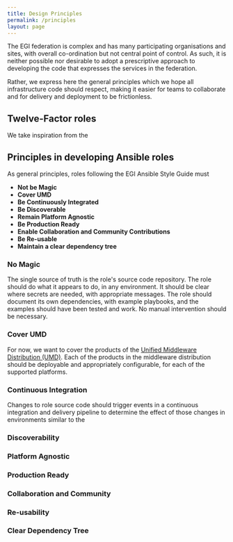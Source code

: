 ```yaml
---
title: Design Principles
permalink: /principles
layout: page
---
```


The EGI federation is complex and has many participating organisations and sites, with overall co-ordination  but not central point of control. As such, it is neither possible nor desirable to adopt a prescriptive approach to developing the code that expresses the services in the federation.

Rather, we express here the general principles which we hope all infrastructure code should respect, making it easier for teams to collaborate and for delivery and deployment to be frictionless.

## Twelve-Factor roles

We take inspiration from the 

## Principles in developing Ansible roles

As general principles, roles following the EGI Ansible Style Guide must

  - **Not be Magic**
  - **Cover UMD**
  - **Be Continuously Integrated**
  - **Be Discoverable**
  - **Remain Platform Agnostic**
  - **Be Production Ready**
  - **Enable Collaboration and Community Contributions**
  - **Be Re-usable**
  - **Maintain a clear dependency tree**

### No Magic

The single source of truth is the role's source code repository. The role should do what it appears to do, in any environment. It should be clear where secrets are needed, with appropriate messages. The role should document its own dependencies, with example playbooks, and the examples should have been tested and work. No manual intervention should be necessary.

### Cover UMD

For now, we want to cover the products of the [Unified Middleware Distribution (UMD)](https://repository.egi.eu). Each of the products in the middleware distribution should be deployable and appropriately configurable, for each of the supported platforms.

### Continuous Integration

Changes to role source code should trigger events in a continuous integration and delivery pipeline to determine the effect of those changes in environments similar to the 

### Discoverability

### Platform Agnostic

### Production Ready

### Collaboration and Community

### Re-usability

### Clear Dependency Tree